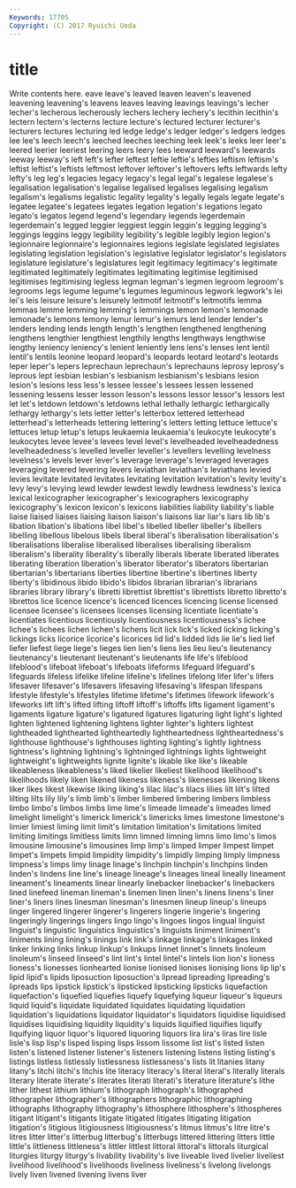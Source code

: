 ```yaml
---
Keywords: 17705 
Copyright: (C) 2017 Ryuichi Ueda
---
```


# title

Write contents here.
eave
leave's leaved leaven leaven's leavened leavening leavening's leavens leaves leaving
leavings leavings's lecher lecher's lecherous lecherously lechers lechery lechery's lecithin
lecithin's lectern lectern's lecterns lecture lecture's lectured lecturer lecturer's lecturers
lectures lecturing led ledge ledge's ledger ledger's ledgers ledges lee
lee's leech leech's leeched leeches leeching leek leek's leeks leer
leer's leered leerier leeriest leering leers leery lees leeward leeward's
leewards leeway leeway's left left's lefter leftest leftie leftie's lefties
leftism leftism's leftist leftist's leftists leftmost leftover leftover's leftovers lefts
leftwards lefty lefty's leg leg's legacies legacy legacy's legal legal's
legalese legalese's legalisation legalisation's legalise legalised legalises legalising legalism legalism's
legalisms legalistic legality legality's legally legals legate legate's legatee legatee's
legatees legates legation legation's legations legato legato's legatos legend legend's
legendary legends legerdemain legerdemain's legged leggier leggiest leggin leggin's legging
legging's leggings leggins leggy legibility legibility's legible legibly legion legion's
legionnaire legionnaire's legionnaires legions legislate legislated legislates legislating legislation legislation's
legislative legislator legislator's legislators legislature legislature's legislatures legit legitimacy legitimacy's
legitimate legitimated legitimately legitimates legitimating legitimise legitimised legitimises legitimising legless
legman legman's legmen legroom legroom's legrooms legs legume legume's legumes
leguminous legwork legwork's lei lei's leis leisure leisure's leisurely leitmotif
leitmotif's leitmotifs lemma lemmas lemme lemming lemming's lemmings lemon lemon's
lemonade lemonade's lemons lemony lemur lemur's lemurs lend lender lender's
lenders lending lends length length's lengthen lengthened lengthening lengthens lengthier
lengthiest lengthily lengths lengthways lengthwise lengthy leniency leniency's lenient leniently
lens lens's lenses lent lentil lentil's lentils leonine leopard leopard's
leopards leotard leotard's leotards leper leper's lepers leprechaun leprechaun's leprechauns
leprosy leprosy's leprous lept lesbian lesbian's lesbianism lesbianism's lesbians lesion
lesion's lesions less less's lessee lessee's lessees lessen lessened lessening
lessens lesser lesson lesson's lessons lessor lessor's lessors lest let
let's letdown letdown's letdowns lethal lethally lethargic lethargically lethargy lethargy's
lets letter letter's letterbox lettered letterhead letterhead's letterheads lettering lettering's
letters letting lettuce lettuce's lettuces letup letup's letups leukaemia leukaemia's
leukocyte leukocyte's leukocytes levee levee's levees level level's levelheaded levelheadedness
levelheadedness's levelled leveller leveller's levellers levelling levelness levelness's levels lever
lever's leverage leverage's leveraged leverages leveraging levered levering levers leviathan
leviathan's leviathans levied levies levitate levitated levitates levitating levitation levitation's
levity levity's levy levy's levying lewd lewder lewdest lewdly lewdness
lewdness's lexica lexical lexicographer lexicographer's lexicographers lexicography lexicography's lexicon lexicon's
lexicons liabilities liability liability's liable liaise liaised liaises liaising liaison
liaison's liaisons liar liar's liars lib lib's libation libation's libations
libel libel's libelled libeller libeller's libellers libelling libellous libelous libels
liberal liberal's liberalisation liberalisation's liberalisations liberalise liberalised liberalises liberalising liberalism
liberalism's liberality liberality's liberally liberals liberate liberated liberates liberating liberation
liberation's liberator liberator's liberators libertarian libertarian's libertarians liberties libertine libertine's
libertines liberty liberty's libidinous libido libido's libidos librarian librarian's librarians
libraries library library's libretti librettist librettist's librettists libretto libretto's librettos
lice licence licence's licenced licences licencing license licensed licensee licensee's
licensees licenses licensing licentiate licentiate's licentiates licentious licentiously licentiousness licentiousness's
lichee lichee's lichees lichen lichen's lichens licit lick lick's licked
licking licking's lickings licks licorice licorice's licorices lid lid's lidded
lids lie lie's lied lief liefer liefest liege liege's lieges
lien lien's liens lies lieu lieu's lieutenancy lieutenancy's lieutenant lieutenant's
lieutenants life life's lifeblood lifeblood's lifeboat lifeboat's lifeboats lifeforms lifeguard
lifeguard's lifeguards lifeless lifelike lifeline lifeline's lifelines lifelong lifer lifer's
lifers lifesaver lifesaver's lifesavers lifesaving lifesaving's lifespan lifespans lifestyle lifestyle's
lifestyles lifetime lifetime's lifetimes lifework lifework's lifeworks lift lift's lifted
lifting liftoff liftoff's liftoffs lifts ligament ligament's ligaments ligature ligature's
ligatured ligatures ligaturing light light's lighted lighten lightened lightening lightens
lighter lighter's lighters lightest lightheaded lighthearted lightheartedly lightheartedness lightheartedness's lighthouse
lighthouse's lighthouses lighting lighting's lightly lightness lightness's lightning lightning's lightninged
lightnings lights lightweight lightweight's lightweights lignite lignite's likable like like's
likeable likeableness likeableness's liked likelier likeliest likelihood likelihood's likelihoods likely
liken likened likeness likeness's likenesses likening likens liker likes likest
likewise liking liking's lilac lilac's lilacs lilies lilt lilt's lilted
lilting lilts lily lily's limb limb's limber limbered limbering limbers
limbless limbo limbo's limbos limbs lime lime's limeade limeade's limeades
limed limelight limelight's limerick limerick's limericks limes limestone limestone's limier
limiest liming limit limit's limitation limitation's limitations limited limiting limitings
limitless limits limn limned limning limns limo limo's limos limousine
limousine's limousines limp limp's limped limper limpest limpet limpet's limpets
limpid limpidity limpidity's limpidly limping limply limpness limpness's limps limy
linage linage's linchpin linchpin's linchpins linden linden's lindens line line's
lineage lineage's lineages lineal lineally lineament lineament's lineaments linear linearly
linebacker linebacker's linebackers lined linefeed lineman lineman's linemen linen linen's
linens linens's liner liner's liners lines linesman linesman's linesmen lineup
lineup's lineups linger lingered lingerer lingerer's lingerers lingerie lingerie's lingering
lingeringly lingerings lingers lingo lingo's lingoes lingos lingual linguist linguist's
linguistic linguistics linguistics's linguists liniment liniment's liniments lining lining's linings
link link's linkage linkage's linkages linked linker linking links linkup
linkup's linkups linnet linnet's linnets linoleum linoleum's linseed linseed's lint
lint's lintel lintel's lintels lion lion's lioness lioness's lionesses lionhearted
lionise lionised lionises lionising lions lip lip's lipid lipid's lipids
liposuction liposuction's lipread lipreading lipreading's lipreads lips lipstick lipstick's lipsticked
lipsticking lipsticks liquefaction liquefaction's liquefied liquefies liquefy liquefying liqueur liqueur's
liqueurs liquid liquid's liquidate liquidated liquidates liquidating liquidation liquidation's liquidations
liquidator liquidator's liquidators liquidise liquidised liquidises liquidising liquidity liquidity's liquids
liquified liquifies liquify liquifying liquor liquor's liquored liquoring liquors lira
lira's liras lire lisle lisle's lisp lisp's lisped lisping lisps
lissom lissome list list's listed listen listen's listened listener listener's
listeners listening listens listing listing's listings listless listlessly listlessness listlessness's
lists lit litanies litany litany's litchi litchi's litchis lite literacy
literacy's literal literal's literally literals literary literate literate's literates literati
literati's literature literature's lithe lither lithest lithium lithium's lithograph lithograph's
lithographed lithographer lithographer's lithographers lithographic lithographing lithographs lithography lithography's lithosphere
lithosphere's lithospheres litigant litigant's litigants litigate litigated litigates litigating litigation
litigation's litigious litigiousness litigiousness's litmus litmus's litre litre's litres litter
litter's litterbug litterbug's litterbugs littered littering litters little little's littleness
littleness's littler littlest littoral littoral's littorals liturgical liturgies liturgy liturgy's
livability livability's live liveable lived livelier liveliest livelihood livelihood's livelihoods
liveliness liveliness's livelong livelongs lively liven livened livening livens liver
